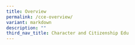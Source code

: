 ```yaml
---
title: Overview
permalink: /cce-overview/
variant: markdown
description: ""
third_nav_title: Character and Citizenship Edu
---
```

